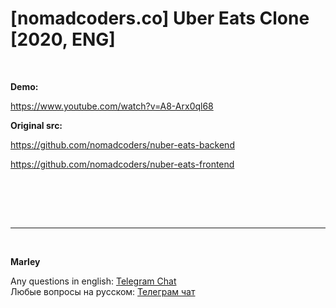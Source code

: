 # [nomadcoders.co] Uber Eats Clone [2020, ENG]

<br/>

**Demo:**

https://www.youtube.com/watch?v=A8-Arx0ql68


**Original src:**  

https://github.com/nomadcoders/nuber-eats-backend

https://github.com/nomadcoders/nuber-eats-frontend


<br/>

<br/><br/>

---

<br/>

**Marley**

Any questions in english: <a href="https://jsdev.org/chat/">Telegram Chat</a>  
Любые вопросы на русском: <a href="https://jsdev.ru/chat/">Телеграм чат</a>
